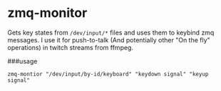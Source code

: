 zmq-monitor
===========

Gets key states from `/dev/input/*` files and uses them to keybind zmq messages. I use it for push-to-talk (And potentially other "On the fly" operations) in twitch streams from ffmpeg.

###usage

    zmq-montior "/dev/input/by-id/keyboard" "keydown signal" "keyup signal"
